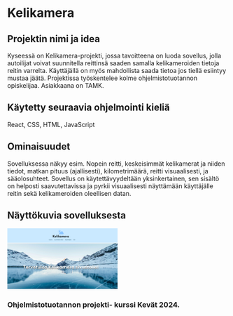 # Kelikamera

## Projektin nimi ja idea

Kyseessä on Kelikamera-projekti, jossa tavoitteena on luoda sovellus, jolla autoilijat voivat suunnitella reittinsä saaden samalla kelikameroiden tietoja reitin varrelta. Käyttäjällä on myös mahdollista saada tietoa jos tiellä esiintyy mustaa jäätä. Projektissa työskentelee kolme ohjelmistotuotannon opiskelijaa.
Asiakkaana on TAMK.

## Käytetty seuraavia ohjelmointi kieliä

 React, CSS, HTML, JavaScript


## Ominaisuudet

Sovelluksessa näkyy esim. Nopein reitti, keskeisimmät kelikamerat ja niiden tiedot, matkan pituus (ajallisesti), kilometrimäärä, reitti visuaalisesti, ja sääolosuhteet. Sovellus on käytettävyydeltään yksinkertainen, sen sisältö on helposti saavutettavissa ja pyrkii visuaalisesti näyttämään käyttäjälle reitin sekä kelikameroiden oleellisen datan.

## Näyttökuvia sovelluksesta

<img src="./kelikamera-etusivu.png" alt="Etusivu" width="50%" />

### Ohjelmistotuotannon projekti- kurssi Kevät 2024.
